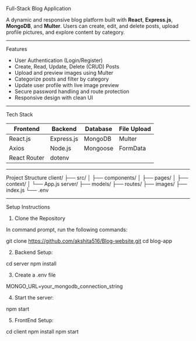 Full-Stack Blog Application

A dynamic and responsive blog platform built with **React**, **Express.js**, **MongoDB**, and **Multer**. Users can create, edit, and delete posts, upload profile pictures, and explore content by category.

---

Features

-  User Authentication (Login/Register)
-  Create, Read, Update, Delete (CRUD) Posts
-  Upload and preview images using Multer
-  Categorize posts and filter by category
-  Update user profile with live image preview
-  Secure password handling and route protection
-  Responsive design with clean UI

---

Tech Stack

| Frontend       | Backend        | Database  | File Upload |
|----------------|----------------|-----------|-------------|
| React.js       | Express.js     | MongoDB   | Multer      |
| Axios          | Node.js        | Mongoose  | FormData    |
| React Router   | dotenv         |           |             |

---

Project Structure
client/ ├── src/ │   ├── components/ │   ├── pages/ │   ├── context/ │   └── App.js
server/ ├── models/ ├── routes/ ├── images/ ├── index.js └── .env



---

 Setup Instructions
 1. Clone the Repository

In command prompt, run the following commands:

git clone https://github.com/akshita516/Blog-website.git
cd blog-app

2. Backend Setup:

cd server
npm install

3. Create a .env file

MONGO_URL=your_mongodb_connection_string

4. Start the server:

npm start

5. FrontEnd Setup:

cd client
npm install
npm start
